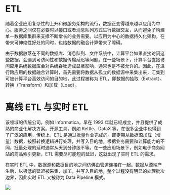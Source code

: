 # ETL

随着企业应用复杂性的上升和微服务架构的流行，数据正变得越来越以应用为中心。服务之间仅在必要时以接口或者消息队列方式进行数据交互，从而避免了构建单一数据库集群来支撑不断增长的业务需要。以应用为中心的数据持久化架构，在带来可伸缩性好处的同时，也给数据的融合计算带来了障碍。

由于数据散落在不同的数据库、消息队列、文件系统中，计算平台如果直接访问这些数据，会遇到可访问性和数据传输延迟等问题。在一些场景下，计算平台直接访问应用系统数据库会对系统吞吐造成显著影响，通常也是不被允许的。因此，在进行跨应用的数据融合计算时，首先需要将数据从孤立的数据源中采集出来，汇集到可被计算平台高效访问的目的地，此过程被称为 ETL，即数据的抽取（Extract）、转换（Transform）和加载（Load）。

# 离线 ETL 与实时 ETL

该领域的传统公司，例如 Informatica，早在 1993 年就已经成立，并且提供了成熟的商业化解决方案。开源工具，例如 Kettle、DataX 等，在很多企业中也得到了广泛的应用。传统上，ETL 是通过批量作业完成的。即定期从数据源加载（增量）数据，按照转换逻辑进行处理，并写入目的地。根据业务需要和计算能力的不同，批量处理的延时通常从天到分钟级不等。在一些应用场景下，例如电子商务网站的商品索引更新，ETL 需要尽可能短的延迟，这就出现了实时 ETL 的需求。

在实时 ETL 中，数据源和数据目的地之间仿佛由管道连接在一起。数据从源端产生后，以极低的延迟被采集、加工，并写入目的地，整个过程没有明显的处理批次边界，因此实时 ETL 又被称为 Data Pipeline 模式。

![](https://tva1.sinaimg.cn/large/007rAy9hgy1g3spmmv2sij30u00gtq3l.jpg)
